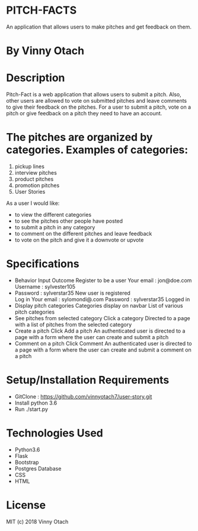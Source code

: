  # PITCH-FACTS
An application that allows users to make pitches and get feedback on them. 

 # By Vinny Otach

 # Description
Pitch-Fact  is a web application that allows users to submit a pitch. Also, other users are allowed to vote on submitted pitches and leave comments to give their feedback on the pitches. For a user to submit a pitch, vote on a pitch or give feedback on a pitch they need to have an account. 

 # The pitches are organized by categories. Examples of categories: 
<ol>
<li>pickup lines</li>
<li>interview pitches</li>
<li>product pitches</li>
<li>promotion pitches</li>
<li>User Stories</li>
</ol>
As a user I would like:
<ul>
<li>to view the different categories</li>
<li>to see the pitches other people have posted</li>
<li>to submit a pitch in any category</li>
<li>to comment on the different pitches and leave feedback</li>
<li>to vote on the pitch and give it a downvote or upvote</li>
</ul>

 # Specifications
 <ul>
<li>Behavior	Input	Outcome
Register to be a user	Your email : jon@doe.com 
Username : sylvester105
<li>Password : sylverstar35	New user is registered</li>
Log in	Your email : sylomondi@.com
Password : sylverstar35	Logged in</li>
<li>Display pitch categories	Categories display on navbar	List of various pitch categories</li>
<li>See pitches from selected category	Click a category	Directed to a page with a list of pitches from the selected category</li>
<li>Create a pitch	Click Add a pitch	An authenticated user is directed to a page with a form where the user can create and submit a pitch</li>
<li>Comment on a pitch	Click Comment	An authenticated user is directed to a page with a form where the user can create and submit a comment on a pitch</li>
</ul>

 # Setup/Installation Requirements
- GitClone : https://github.com/vinnyotach7/user-story.git
- Install python 3.6
- Run ./start.py


# Technologies Used
<ul>
<li>Python3.6</li>
<li>Flask</li>
<li>Bootstrap</li>
<li>Postgres Database</li>
<li>CSS</li>
<li>HTML</li>
</ul>

# License
MIT (c) 2018 Vinny Otach